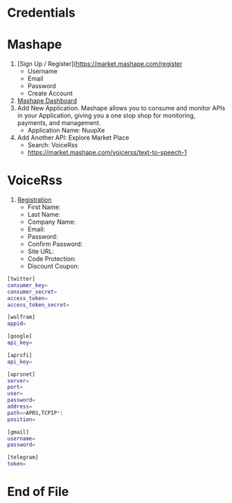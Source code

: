 # Credentials

# Mashape

1. [Sign Up / Register](https://market.mashape.com/register
   - Username
   - Email
   - Password
   - Create Account
3. [Mashape Dashboard](https://market.mashape.com/dashboard)
4. Add New Application. Mashape allows you to consume and monitor APIs in your Application, giving you a one stop shop for monitoring, payments, and management.
   -  Application Name: NuupXe
5. Add Another API: Explore Market Place
   -  Search: VoiceRss
   -  https://market.mashape.com/voicerss/text-to-speech-1


# VoiceRss

1. [Registration](http://www.voicerss.org/registration.aspx)
   - First Name: 
   - Last Name: 
   - Company Name:
   - Email: 
   - Password:
   - Confirm Password:
   - Site URL:
   - Code Protection: 
   - Discount Coupon:

```sh
[twitter]
consumer_key=
consumer_secret=
access_token=
access_token_secret=

[wolfram]
appid=

[google]
api_key=

[aprsfi]
api_key=

[aprsnet]
server=
port=
user=
password=
address=
path=>APRS,TCPIP*:
position=

[gmail]
username=
password=

[telegram]
token=
```

# End of File